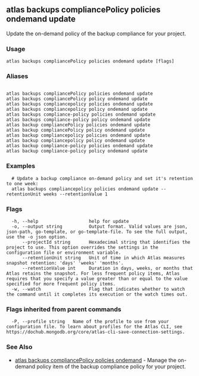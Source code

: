 ## atlas backups compliancePolicy policies ondemand update

Update the on-demand policy of the backup compliance for your project.


### Usage
```
atlas backups compliancePolicy policies ondemand update [flags]
```

### Aliases
```

atlas backups compliancePolicy policies ondemand update
atlas backups compliancePolicy policy ondemand update
atlas backups compliancepolicy policies ondemand update
atlas backups compliancepolicy policy ondemand update
atlas backups compliance-policy policies ondemand update
atlas backups compliance-policy policy ondemand update
atlas backup compliancePolicy policies ondemand update
atlas backup compliancePolicy policy ondemand update
atlas backup compliancepolicy policies ondemand update
atlas backup compliancepolicy policy ondemand update
atlas backup compliance-policy policies ondemand update
atlas backup compliance-policy policy ondemand update
```

### Examples

```
  # Update a backup compliance on-demand policy and set it's retention to one week:
  atlas backups compliancepolicy policies ondemand update --retentionUnit weeks --retentionValue 1
```


### Flags

```
  -h, --help                   help for update
  -o, --output string          Output format. Valid values are json, json-path, go-template, or go-template-file. To see the full output, use the -o json option.
      --projectId string       Hexadecimal string that identifies the project to use. This option overrides the settings in the configuration file or environment variable.
      --retentionUnit string   Unit of time in which Atlas measures snapshot retention: 'days' 'weeks' 'months'. 
      --retentionValue int     Duration in days, weeks, or months that Atlas retains the snapshot. For less frequent policy items, Atlas requires that you specify a value greater than or equal to the value specified for more frequent policy items.
  -w, --watch                  Flag that indicates whether to watch the command until it completes its execution or the watch times out.

```


### Flags inherited from parent commands

```
  -P, --profile string   Name of the profile to use from your configuration file. To learn about profiles for the Atlas CLI, see https://dochub.mongodb.org/core/atlas-cli-save-connection-settings.

```

### See Also


* [atlas backups compliancePolicy policies ondemand](atlas_backups_compliancePolicy_policies_ondemand.md)	- Manage the on-demand policy item of the backup compliance policy for your project.



